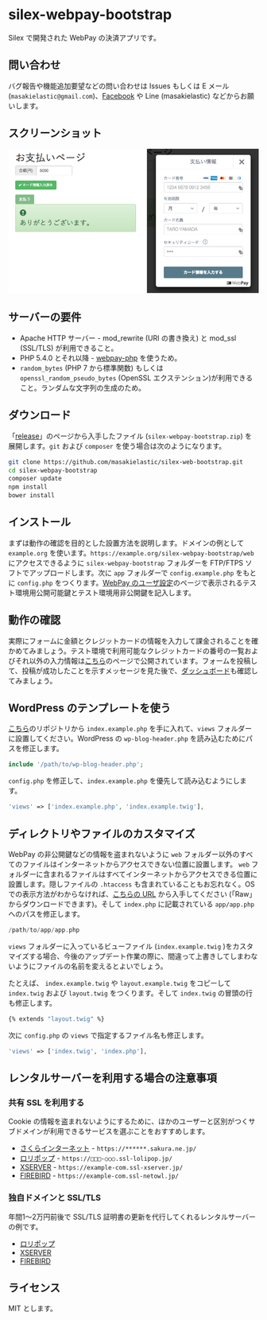 # silex-webpay-bootstrap

Silex で開発された WebPay の決済アプリです。

## 問い合わせ

バグ報告や機能追加要望などの問い合わせは
Issues もしくは E メール (`masakielastic@gmail.com`)、[Facebook](https://www.facebook.com/masakielastic) や Line (masakielastic) などからお願いします。

## スクリーンショット
![スクリーンショット](screenshots/screenshot.png)

## サーバーの要件

  * Apache HTTP サーバー - mod_rewrite (URI の書き換え) と mod_ssl (SSL/TLS) が利用できること。
  * PHP 5.4.0 とそれ以降 - [webpay-php](https://github.com/webpay/webpay-php) を使うため。
  * `random_bytes` (PHP 7 から標準関数) もしくは `openssl_random_pseudo_bytes` (OpenSSL エクステンション)が利用できること。ランダムな文字列の生成のため。

## ダウンロード

「[release](https://github.com/masakielastic/silex-webpay-bootstrap/releases)」のページから入手したファイル (`silex-webpay-bootstrap.zip`) を展開します。`git` および `composer` を使う場合は次のようになります。

```bash
git clone https://github.com/masakielastic/silex-web-bootstrap.git
cd silex-webpay-bootstrap
composer update
npm install
bower install
```

## インストール

まずは動作の確認を目的とした設置方法を説明します。ドメインの例として `example.org` を使います。`https://example.org/silex-webpay-bootstrap/web` にアクセスできるように `silex-webpay-bootstrap` フォルダーを FTP/FTPS ソフトでアップロードします。次に `app` フォルダーで `config.example.php` をもとに `config.php` をつくります。[WebPay のユーザ設定](https://webpay.jp/settings)のページで表示されるテスト環境用公開可能鍵とテスト環境用非公開鍵を記入します。

## 動作の確認

実際にフォームに金額とクレジットカードの情報を入力して課金されることを確かめてみましょう。テスト環境で利用可能なクレジットカードの番号の一覧およびそれ以外の入力情報は[こちら](https://webpay.jp/docs/mock_cards)のページで公開されています。フォームを投稿して、投稿が成功したことを示すメッセージを見た後で、[ダッシュボード](https://webpay.jp/test/dashboard)も確認してみましょう。

## WordPress のテンプレートを使う

[こちら](https://github.com/masakielastic/wp-webpay-bootstrap)のリポジトリから `index.example.php` を手に入れて、`views` フォルダーに設置してください。WordPress の `wp-blog-header.php` を読み込むためにパスを修正します。

```php
include '/path/to/wp-blog-header.php';
```

`config.php` を修正して、`index.example.php` を優先して読み込むようにします。

```php
'views' => ['index.example.php', 'index.example.twig'],
```

## ディレクトリやファイルのカスタマイズ

WebPay の非公開鍵などの情報を盗まれないように `web` フォルダー以外のすべてのファイルはインターネットからアクセスできない位置に設置します。
`web` フォルダーに含まれるファイルはすべてインターネットからアクセスできる位置に設置します。隠しファイルの `.htaccess` も含まれていることもお忘れなく。OS での表示方法がわからなければ、[こちらの URL](https://github.com/masakielastic/silex-webpay-bootstrap/blob/master/web/.htaccess) から入手してください (「Raw」からダウンロードできます)。そして `index.php` に記載されている `app/app.php` へのパスを修正します。

```php
/path/to/app/app.php
```

`views` フォルダーに入っているビューファイル (`index.example.twig` )をカスタマイズする場合、今後のアップデート作業の際に、間違って上書きしてしまわないようにファイルの名前を変えるとよいでしょう。

たとえば、
`index.example.twig` や `layout.example.twig` をコピーして `index.twig` および `layout.twig` をつくります。そして `index.twig` の冒頭の行も修正します。

```bash
{% extends "layout.twig" %}
```

次に `config.php` の `views` で指定するファイル名も修正します。

```php
'views' => ['index.twig', 'index.php'],
```

## レンタルサーバーを利用する場合の注意事項
### 共有 SSL を利用する

Cookie の情報を盗まれないようにするために、ほかのユーザーと区別がつくサブドメインが利用できるサービスを選ぶことをおすすめします。

 * [さくらインターネット](https://help.sakura.ad.jp/app/answers/detail/a_id/2331) - `https://******.sakura.ne.jp/`
 * [ロリポップ](http://lolipop.jp/manual/user/ssl/) - `https://□□□-○○○.ssl-lolipop.jp/`
 * [XSERVER](https://www.xserver.ne.jp/manual/man_server_ssl.php) - `https://example-com.ssl-xserver.jp/`
 * [FIREBIRD](http://www.firebird.jp/support/man/domain_shared_ssl.php) - `https://example-com.ssl-netowl.jp/`

### 独自ドメインと SSL/TLS

年間1〜2万円前後で SSL/TLS 証明書の更新を代行してくれるレンタルサーバーの例です。

 * [ロリポップ](http://lolipop.jp/ssl/)
 * [XSERVER](https://www.xserver.ne.jp/price/price_ssl.php) 
 * [FIREBIRD](http://www.firebird.jp/service/install_ssl_certify.php)

## ライセンス

MIT とします。
